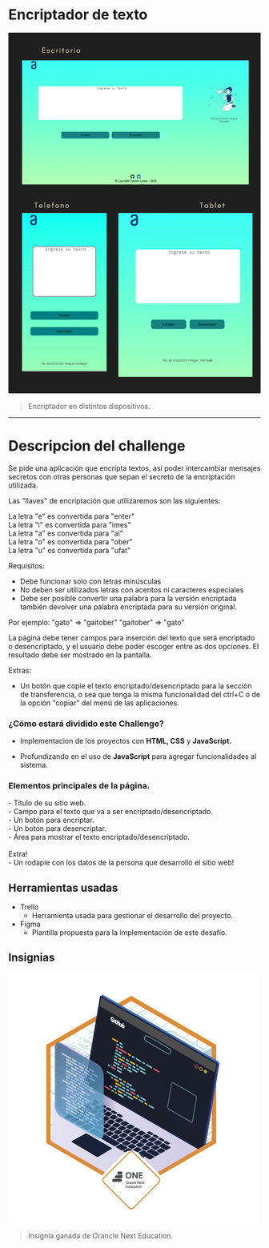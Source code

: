 #  Encriptador de texto 
![](https://github.com/lorenavtobares/Encriptador/blob/main/imagenes/readme.png?raw=true)
> Encriptador en distintos dispositivos.


----

<h1> Descripcion del challenge </h1>

 Se pide una aplicación que encripta textos, así poder intercambiar mensajes secretos con otras personas que sepan el secreto de la encriptación utilizada.

Las "llaves" de encriptación que utilizaremos son las siguientes:

La letra "e" es convertida para "enter" <br>
La letra "i" es convertida para "imes" <br>
La letra "a" es convertida para "ai" <br>
La letra "o" es convertida para "ober" <br>
La letra "u" es convertida para "ufat" <br>

Requisitos:
- Debe funcionar solo con letras minúsculas
- No deben ser utilizados letras con acentos ni caracteres especiales
- Debe ser posible convertir una palabra para la versión encriptada también devolver una palabra encriptada para su versión original.

Por ejemplo:
"gato" => "gaitober"
"gaitober" => "gato"

La página debe tener campos para
inserción del texto que será encriptado o desencriptado, y el usuario debe poder escoger entre as dos opciones.
El resultado debe ser mostrado en la pantalla.

Extras:
- Un botón que copie el texto encriptado/desencriptado para la sección de transferencia, o sea que tenga la misma funcionalidad del ctrl+C o de la opción "copiar" del menú de las aplicaciones.

<h3> ¿Cómo estará dividido este Challenge? </h3>

-  Implementacion de los proyectos con **HTML, CSS** y **JavaScript.**

- Profundizando en el uso de   **JavaScript**  para agregar funcionalidades al sistema.

<h3> Elementos principales de la página. </h3>
- Título de su sitio web. <br>
- Campo para el texto que va a ser encriptado/desencriptado. <br>
- Un botón para encriptar. <br>
- Un botón para desencriptar. <br>
- Área para mostrar el texto encriptado/desencriptado. <br>
<br>
Extra! <br>
- Un rodapie con los datos de la persona que desarrolló el sitio web!
<br>     

<h2> Herramientas usadas </h2>

- Trello
   -  Herramienta  usada para gestionar el desarrollo del proyecto.
- Figma
   - Plantilla propuesta para la implementación de este desafío.

   
<h2> Insignias </h2>

![](https://github.com/lorenavtobares/Encriptador/blob/main/imagenes/insignia.png?raw=true)

>Insignia ganada de Orancle Next Education.
            
